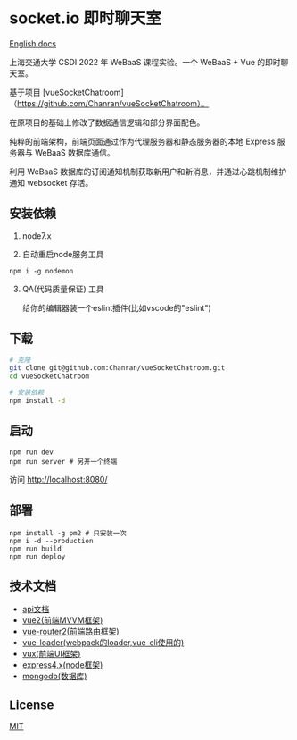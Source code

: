 # socket.io 即时聊天室

[English docs](../README.md)

上海交通大学 CSDI 2022 年 WeBaaS 课程实验。一个 WeBaaS + Vue 的即时聊天室。

基于项目 [vueSocketChatroom]（https://github.com/Chanran/vueSocketChatroom）。

在原项目的基础上修改了数据通信逻辑和部分界面配色。

纯粹的前端架构，前端页面通过作为代理服务器和静态服务器的本地 Express 服务器与 WeBaaS 数据库通信。

利用 WeBaaS 数据库的订阅通知机制获取新用户和新消息，并通过心跳机制维护通知 websocket 存活。

## 安装依赖

1. node7.x

2. 自动重启node服务工具

```
npm i -g nodemon
```

3. QA(代码质量保证) 工具

    给你的编辑器装一个eslint插件(比如vscode的"eslint")

## 下载

``` bash
# 克隆
git clone git@github.com:Chanran/vueSocketChatroom.git
cd vueSocketChatroom

# 安装依赖
npm install -d
```

## 启动

```
npm run dev
npm run server # 另开一个终端
```

访问 [http://localhost:8080/](http://localhost:8080/)

## 部署

```
npm install -g pm2 # 只安装一次
npm i -d --production
npm run build
npm run deploy
```

## 技术文档

- [api文档](https://www.showdoc.cc/1629169?page_id=14974136)
- [vue2(前端MVVM框架)](https://cn.vuejs.org/)
- [vue-router2(前端路由框架)](https://router.vuejs.org/zh-cn/)
- [vue-loader(webpack的loader,vue-cli使用的)](https://lvyongbo.gitbooks.io/vue-loader/content/)
- [vux(前端UI框架)](https://vux.li/#/)
- [express4.x(node框架)](http://www.expressjs.com.cn/)
- [mongodb(数据库)](http://mongodb.github.io/node-mongodb-native/2.2/installation-guide/installation-guide/)

## License

[MIT](../LICENSE)

